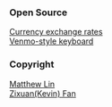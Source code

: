 ### Open Source
[Currency exchange rates](http://fixer.io)  
[Venmo-style keyboard](https://github.com/venmo/VENCalculatorInputView)

### Copyright
[Matthew Lin](https://github.com/Darthpwner)  
[Zixuan(Kevin) Fan](https://github.com/kevinfan23)
